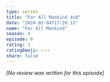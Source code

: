 ```yaml
---
type: series
title: "For All Mankind 4x8"
date: "2024-02-04T17:26:12"
name: "For All Mankind"
season: 4
episode: 8
rating: 3
ratingEmoji: ⭐️⭐️⭐️
share: false
---
```


_[No review was written for this episode]_
